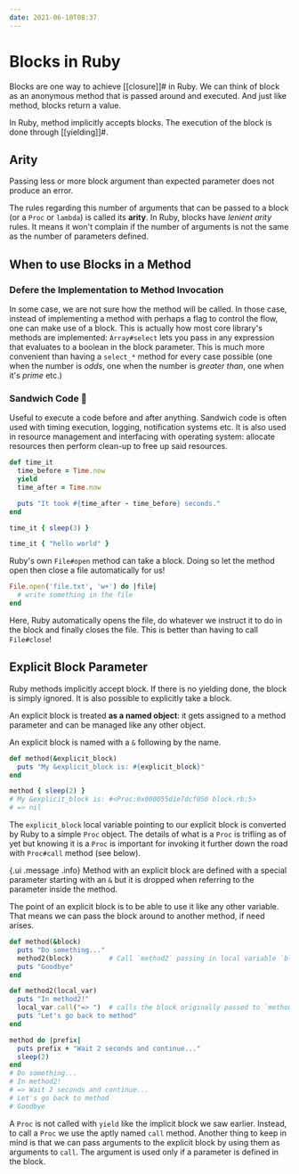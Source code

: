 ```yaml
---
date: 2021-06-10T08:37
---
```


# Blocks in Ruby

Blocks are one way to achieve [[closure]]# in Ruby. We can think of block
as an anonymous method that is passed around and executed. And just like
method, blocks return a value.

In Ruby, method implicitly accepts blocks. The execution of the block is
done through [[yielding]]#.

## Arity

Passing less or more block argument than expected parameter does not
produce an error.

The rules regarding this number of arguments that can be passed to a block
(or a `Proc` or `lambda`) is called its **arity**. In Ruby, blocks have
_lenient arity_ rules. It means it won't complain if the number of
arguments is not the same as the number of parameters defined.

## When to use Blocks in a Method

### Defere the Implementation to Method Invocation

In some case, we are not sure how the method will be called. In those case,
instead of implementing a method with perhaps a flag to control the flow,
one can make use of a block. This is actually how most core library's
methods are implemented: `Array#select` lets you pass in any expression
that evaluates to a boolean in the block parameter. This is much more
convenient than having a `select_*` method for every case possible (one
when the number is _odds_, one when the number is _greater than_, one when
it's _prime_ etc.)

### Sandwich Code 🥪

Useful to execute a code before and after anything. Sandwich code is often
used with timing execution, logging, notification systems etc. It is also
used in resource management and interfacing with operating system: allocate
resources then perform clean-up to free up said resources.

```ruby
def time_it
  time_before = Time.now
  yield
  time_after = Time.now

  puts "It took #{time_after - time_before} seconds."
end

time_it { sleep(3) }

time_it { "hello world" }
```

Ruby's own `File#open` method can take a block. Doing so let the method
open then close a file automatically for us!

```ruby
File.open('file.txt', 'w+') do |file|
  # write something in the file
end
```

Here, Ruby automatically opens the file, do whatever we instruct it to do
in the block and finally closes the file. This is better than having to
call `File#close`!

## Explicit Block Parameter

Ruby methods implicitly accept block. If there is no yielding done, the
block is simply ignored. It is also possible to explicitly take a block.

An explicit block is treated **as a named object**: it gets assigned to a
method parameter and can be managed like any other object.

An explicit block is named with a `&` following by the name.

```ruby
def method(&explicit_block)
  puts "My &explicit_block is: #{explicit_block}"
end

method { sleep(2) }
# My &explicit_block is: #<Proc:0x000055d1e7dcf050 block.rb:5>
# => nil
```

The `explicit_block` local variable pointing to our explicit block is
converted by Ruby to a simple `Proc` object. The details of what is a
`Proc` is trifling as of yet but knowing it is a `Proc` is important for
invoking it further down the road with `Proc#call` method (see below).

{.ui .message .info}
Method with an explicit block are defined with a special parameter starting
with an `&` but it is dropped when referring to the parameter inside the
method.

The point of an explicit block is to be able to use it like any other
variable. That means we can pass the block around to another method, if
need arises.

```ruby
def method(&block)
  puts "Do something..."
  method2(block)         # Call `method2` passing in local variable `block`
  puts "Goodbye"
end

def method2(local_var)
  puts "In method2!"
  local_var.call("=> ")  # calls the block originally passed to `method`
  puts "Let's go back to method"
end

method do |prefix|
  puts prefix + "Wait 2 seconds and continue..."
  sleep(2)
end
# Do something...
# In method2!
# => Wait 2 seconds and continue...
# Let's go back to method
# Goodbye
```

A `Proc` is not called with `yield` like the implicit block we saw earlier.
Instead, to call a `Proc` we use the aptly named `call` method. Another
thing to keep in mind is that we can pass arguments to the explicit block
by using them as arguments to `call`. The argument is used only if a
parameter is defined in the block.
